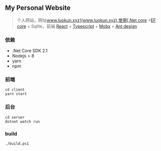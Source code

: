 ## My Personal Website

> 个人网站，网址[www.luokun.xyz](www.luokun.xyz),使用[.Net core](https://github.com/dotnet) +[EF core](https://github.com/aspnet/EntityFrameworkCore) + Sqlite，前端 [React](https://github.com/facebook/react) + [Typescript](https://github.com/Microsoft/TypeScript) + [Mobx](https://github.com/mobxjs/mobx) + [Ant design](https://github.com/ant-design/ant-design)

### 依赖
+ .Net Core SDK 2.1
+ Nodejs > 8 
+ yarn
+ npm


### 前端

    cd client
    yarn start

### 后台

    cd server
    dotnet watch run 

### build
    ./build.ps1

